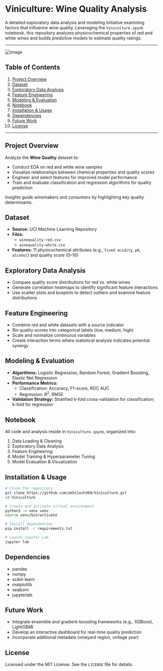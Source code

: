 # Viniculture: Wine Quality Analysis

A detailed exploratory data analysis and modeling initiative examining factors that influence wine quality. Leveraging the `Viniculture.ipynb` notebook, this repository analyzes physicochemical properties of red and white wines and builds predictive models to estimate quality ratings.

---
![image](https://github.com/user-attachments/assets/2fee9ac9-dcf5-4e15-aa31-8252d794ebbb)

## Table of Contents
1. [Project Overview](#project-overview)
2. [Dataset](#dataset)
3. [Exploratory Data Analysis](#exploratory-data-analysis)
4. [Feature Engineering](#feature-engineering)
5. [Modeling & Evaluation](#modeling--evaluation)
6. [Notebook](#notebook)
7. [Installation & Usage](#installation--usage)
8. [Dependencies](#dependencies)
9. [Future Work](#future-work)
10. [License](#license)

---

## Project Overview
Analyze the **Wine Quality** dataset to:
- Conduct EDA on red and white wine samples
- Visualize relationships between chemical properties and quality scores
- Engineer and select features for improved model performance
- Train and evaluate classification and regression algorithms for quality prediction

Insights guide winemakers and consumers by highlighting key quality determinants.

## Dataset
- **Source:** UCI Machine Learning Repository
- **Files:**
  - `winequality-red.csv`
  - `winequality-white.csv`
- **Features:** 11 physicochemical attributes (e.g., `fixed acidity`, `pH`, `alcohol`) and quality score (0–10)

## Exploratory Data Analysis
- Compare quality score distributions for red vs. white wines
- Generate correlation heatmaps to identify significant feature interactions
- Use scatter plots and boxplots to detect outliers and examine feature distributions

## Feature Engineering
- Combine red and white datasets with a source indicator
- Bin quality scores into categorical labels (low, medium, high)
- Scale and normalize continuous variables
- Create interaction terms where statistical analysis indicates potential synergy

## Modeling & Evaluation
- **Algorithms:** Logistic Regression, Random Forest, Gradient Boosting, Elastic Net Regression
- **Performance Metrics:**
  - Classification: Accuracy, F1-score, ROC AUC
  - Regression: R<sup>2</sup>, RMSE
- **Validation Strategy:** Stratified k-fold cross-validation for classification; k-fold for regression

## Notebook
All code and analysis reside in `Viniculture.ipynb`, organized into:
1. Data Loading & Cleaning
2. Exploratory Data Analysis
3. Feature Engineering
4. Model Training & Hyperparameter Tuning
5. Model Evaluation & Visualization

## Installation & Usage
```bash
# Clone the repository
git clone https://github.com/akhilesh360/Viniculture.git
cd Viniculture

# Create and activate virtual environment
python3 -m venv venv
source venv/bin/activate

# Install dependencies
pip install -r requirements.txt

# Launch Jupyter Lab
jupyter lab
````

## Dependencies

* pandas
* numpy
* scikit-learn
* matplotlib
* seaborn
* jupyterlab


## Future Work

* Integrate ensemble and gradient-boosting frameworks (e.g., XGBoost, LightGBM)
* Develop an interactive dashboard for real-time quality prediction
* Incorporate additional metadata (vineyard region, vintage year)

## License

Licensed under the MIT License. See the `LICENSE` file for details.

```
```
